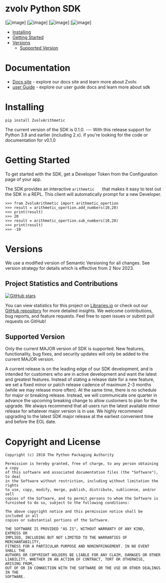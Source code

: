 <!-- <p align="center">
  <img src="https://github.com/box/sdks/blob/master/images/box-dev-logo.png" alt= “box-dev-logo” width="30%" height="50%">
</p> -->

# zvolv Python SDK

[![image](http://opensource.box.com/badges/active.svg)]
[![image](https://img.shields.io/pypi/v/boxsdk.svg)]
[![image](https://img.shields.io/pypi/dm/boxsdk.svg)]
[![image](https://coveralls.io/repos/github/box/box-python-sdk/badge.svg?branch=main)]


<!-- START doctoc generated TOC please keep comment here to allow auto update -->
<!-- DON'T EDIT THIS SECTION, INSTEAD RE-RUN doctoc TO UPDATE -->

- [Installing](#installing)
- [Getting Started](#getting-started)
- [Versions](#versions)
  - [Supported Version](#supported-version)

<!-- END doctoc generated TOC please keep comment here to allow auto update -->

# Documentation
- [Docs site](https://www.zvolv.com/docs) - explore our docs site and learn more about Zvolv.
- [user Guide](https://github.com/zvolvapi/python-zvolv-sdk/blob/python-sdk-0.0.2/UserGuide.md) - explore our user guide docs and learn more about sdk

# Installing

``` console
pip install ZvolvArithmetic 
```

The current version of the SDK is 0.1.0. --- With this release support for
Python 3.8 and earlier (including 2.x). if you're
looking for the code or documentation for v0.1.0

# Getting Started

To get started with the SDK, get a Developer Token from the
Configuration page of your app.

The SDK provides an interactive `arithmetic   ` that makes it easy
to test out the SDK in a REPL. This client will automatically prompt for
a new Developer.

``` pycon
>>> from ZvolvArithmetic import arithmetic_opertion
>>> result = arithmetic_opertion.add_numbers(10,20)
>>> print(result)
>>> 20
>>> result = arithmetic_opertion.sub_numbers(10,20)
>>> print(result)
>>> -10

```
# Versions
We use a modified version of Semantic Versioning for all changes. See version strategy for details which is effective from 2 Nov 2023. 

## Project Statistics and Contributions
[![GitHub stars](https://img.shields.io/github/stars/username/repo.svg?style=social&label=Stars)](https://github.com/username/repo)

You can view statistics for this project on [Libraries.io](https://libraries.io/) or check out our [GitHub repository](https://github.com/your-username/your-repository) for more detailed insights. We welcome contributions, bug reports, and feature requests. Feel free to open issues or submit pull requests on GitHub!


## Supported Version

Only the current MAJOR version of SDK is supported. New features, functionality, bug fixes, and security updates will only be added to the current MAJOR version.

A current release is on the leading edge of our SDK development, and is intended for customers who are in active development and want the latest and greatest features.  Instead of stating a release date for a new feature, we set a fixed minor or patch release cadence of maximum 2-3 months (while we may release more often). At the same time, there is no schedule for major or breaking release. Instead, we will communicate one quarter in advance the upcoming breaking change to allow customers to plan for the upgrade. We always recommend that all users run the latest available minor release for whatever major version is in use. We highly recommend upgrading to the latest SDK major release at the earliest convenient time and before the EOL date.


# Copyright and License

    Copyright (c) 2018 The Python Packaging Authority

    Permission is hereby granted, free of charge, to any person obtaining a copy
    of this software and associated documentation files (the "Software"), to deal
    in the Software without restriction, including without limitation the rights
    to use, copy, modify, merge, publish, distribute, sublicense, and/or sell
    copies of the Software, and to permit persons to whom the Software is
    furnished to do so, subject to the following conditions:

    The above copyright notice and this permission notice shall be included in all
    copies or substantial portions of the Software.

    THE SOFTWARE IS PROVIDED "AS IS", WITHOUT WARRANTY OF ANY KIND, EXPRESS OR
    IMPLIED, INCLUDING BUT NOT LIMITED TO THE WARRANTIES OF MERCHANTABILITY,
    FITNESS FOR A PARTICULAR PURPOSE AND NONINFRINGEMENT. IN NO EVENT SHALL THE
    AUTHORS OR COPYRIGHT HOLDERS BE LIABLE FOR ANY CLAIM, DAMAGES OR OTHER
    LIABILITY, WHETHER IN AN ACTION OF CONTRACT, TORT OR OTHERWISE, ARISING FROM,
    OUT OF OR IN CONNECTION WITH THE SOFTWARE OR THE USE OR OTHER DEALINGS IN THE
    SOFTWARE.